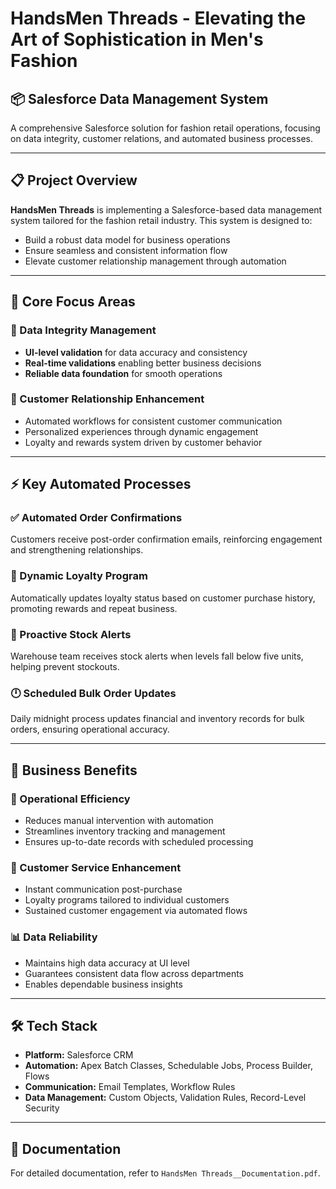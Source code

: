 # HandsMen Threads - Elevating the Art of Sophistication in Men's Fashion

## 📦 Salesforce Data Management System

A comprehensive Salesforce solution for fashion retail operations, focusing on data integrity, customer relations, and automated business processes.

---

## 📋 Project Overview

**HandsMen Threads** is implementing a Salesforce-based data management system tailored for the fashion retail industry. This system is designed to:

- Build a robust data model for business operations  
- Ensure seamless and consistent information flow  
- Elevate customer relationship management through automation

---

## 🔑 Core Focus Areas

### 🧩 Data Integrity Management
- **UI-level validation** for data accuracy and consistency  
- **Real-time validations** enabling better business decisions  
- **Reliable data foundation** for smooth operations  

### 👥 Customer Relationship Enhancement
- Automated workflows for consistent customer communication  
- Personalized experiences through dynamic engagement  
- Loyalty and rewards system driven by customer behavior  

---

## ⚡ Key Automated Processes

### ✅ Automated Order Confirmations
Customers receive post-order confirmation emails, reinforcing engagement and strengthening relationships.

### 🎁 Dynamic Loyalty Program
Automatically updates loyalty status based on customer purchase history, promoting rewards and repeat business.

### 🛒 Proactive Stock Alerts
Warehouse team receives stock alerts when levels fall below five units, helping prevent stockouts.

### 🕛 Scheduled Bulk Order Updates
Daily midnight process updates financial and inventory records for bulk orders, ensuring operational accuracy.

---

## 🎯 Business Benefits

### 🚀 Operational Efficiency
- Reduces manual intervention with automation  
- Streamlines inventory tracking and management  
- Ensures up-to-date records with scheduled processing  

### 🙌 Customer Service Enhancement
- Instant communication post-purchase  
- Loyalty programs tailored to individual customers  
- Sustained customer engagement via automated flows  

### 📊 Data Reliability
- Maintains high data accuracy at UI level  
- Guarantees consistent data flow across departments  
- Enables dependable business insights  

---

## 🛠️ Tech Stack

- **Platform:** Salesforce CRM  
- **Automation:** Apex Batch Classes, Schedulable Jobs, Process Builder, Flows  
- **Communication:** Email Templates, Workflow Rules  
- **Data Management:** Custom Objects, Validation Rules, Record-Level Security  

---

## 📖 Documentation  
For detailed documentation, refer to `HandsMen Threads__Documentation.pdf`.

